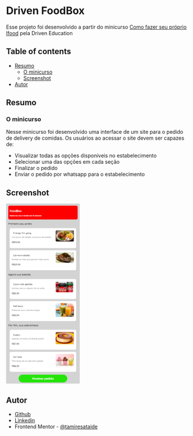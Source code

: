 # Driven FoodBox

Esse projeto foi desenvolvido a partir do minicurso [Como fazer seu próprio Ifood](https://www.youtube.com/playlist?list=PLJDXut-jHGUtYjl9XqoZyxbMVdMtOvZd9) pela Driven Education

## Table of contents

- [Resumo](#resumo)
  - [O minicurso](#o-minicurso)
  - [Screenshot](#screenshot)
- [Autor](#autor)


## Resumo

### O minicurso

Nesse minicurso foi desenvolvido uma interface de um site para o pedido de delivery de comidas. Os usuários ao acessar o site devem ser capazes de:

- Visualizar todas as opções disponíveis no estabelecimento
- Selecionar uma das opções em cada seção 
- Finalizar o pedido
- Enviar o pedido por whatsapp para o estabelecimento

## Screenshot
![screenshot](./imagens/screenshot.jpg)

## Autor

- [Github](https://github.com/tamiresataide)
- [Linkedin](https://www.linkedin.com/in/tamiresataide/)
- Frontend Mentor - [@tamiresataide](https://www.frontendmentor.io/profile/tamiresataide)
